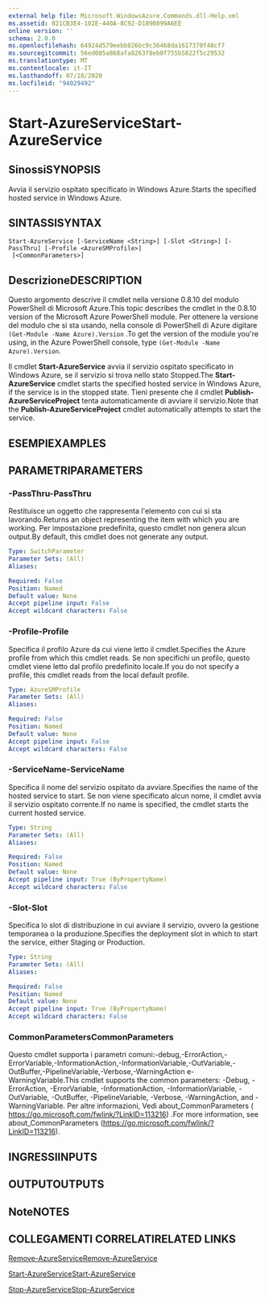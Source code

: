 ```yaml
---
external help file: Microsoft.WindowsAzure.Commands.dll-Help.xml
ms.assetid: 821CB3E4-102E-440A-8C92-D1890899A6EE
online version: ''
schema: 2.0.0
ms.openlocfilehash: 64924d579eebb826bc9c36468da1617370f48cf7
ms.sourcegitcommit: 56ed085a868afa8263f8eb0f755b5822f5c29532
ms.translationtype: MT
ms.contentlocale: it-IT
ms.lasthandoff: 07/18/2020
ms.locfileid: "94029492"
---
```

# <span data-ttu-id="9dde5-101">Start-AzureService</span><span class="sxs-lookup"><span data-stu-id="9dde5-101">Start-AzureService</span></span>

## <span data-ttu-id="9dde5-102">Sinossi</span><span class="sxs-lookup"><span data-stu-id="9dde5-102">SYNOPSIS</span></span>
<span data-ttu-id="9dde5-103">Avvia il servizio ospitato specificato in Windows Azure.</span><span class="sxs-lookup"><span data-stu-id="9dde5-103">Starts the specified hosted service in Windows Azure.</span></span>

## <span data-ttu-id="9dde5-104">SINTASSI</span><span class="sxs-lookup"><span data-stu-id="9dde5-104">SYNTAX</span></span>

```
Start-AzureService [-ServiceName <String>] [-Slot <String>] [-PassThru] [-Profile <AzureSMProfile>]
 [<CommonParameters>]
```

## <span data-ttu-id="9dde5-105">Descrizione</span><span class="sxs-lookup"><span data-stu-id="9dde5-105">DESCRIPTION</span></span>
<span data-ttu-id="9dde5-106">Questo argomento descrive il cmdlet nella versione 0.8.10 del modulo PowerShell di Microsoft Azure.</span><span class="sxs-lookup"><span data-stu-id="9dde5-106">This topic describes the cmdlet in the 0.8.10 version of the Microsoft Azure PowerShell module.</span></span>
<span data-ttu-id="9dde5-107">Per ottenere la versione del modulo che si sta usando, nella console di PowerShell di Azure digitare `(Get-Module -Name Azure).Version` .</span><span class="sxs-lookup"><span data-stu-id="9dde5-107">To get the version of the module you're using, in the Azure PowerShell console, type `(Get-Module -Name Azure).Version`.</span></span>

<span data-ttu-id="9dde5-108">Il cmdlet **Start-AzureService** avvia il servizio ospitato specificato in Windows Azure, se il servizio si trova nello stato Stopped.</span><span class="sxs-lookup"><span data-stu-id="9dde5-108">The **Start-AzureService** cmdlet starts the specified hosted service in Windows Azure, if the service is in the stopped state.</span></span>
<span data-ttu-id="9dde5-109">Tieni presente che il cmdlet **Publish-AzureServiceProject** tenta automaticamente di avviare il servizio.</span><span class="sxs-lookup"><span data-stu-id="9dde5-109">Note that the **Publish-AzureServiceProject** cmdlet automatically attempts to start the service.</span></span>

## <span data-ttu-id="9dde5-110">ESEMPI</span><span class="sxs-lookup"><span data-stu-id="9dde5-110">EXAMPLES</span></span>

## <span data-ttu-id="9dde5-111">PARAMETRI</span><span class="sxs-lookup"><span data-stu-id="9dde5-111">PARAMETERS</span></span>

### <span data-ttu-id="9dde5-112">-PassThru</span><span class="sxs-lookup"><span data-stu-id="9dde5-112">-PassThru</span></span>
<span data-ttu-id="9dde5-113">Restituisce un oggetto che rappresenta l'elemento con cui si sta lavorando.</span><span class="sxs-lookup"><span data-stu-id="9dde5-113">Returns an object representing the item with which you are working.</span></span>
<span data-ttu-id="9dde5-114">Per impostazione predefinita, questo cmdlet non genera alcun output.</span><span class="sxs-lookup"><span data-stu-id="9dde5-114">By default, this cmdlet does not generate any output.</span></span>

```yaml
Type: SwitchParameter
Parameter Sets: (All)
Aliases: 

Required: False
Position: Named
Default value: None
Accept pipeline input: False
Accept wildcard characters: False
```

### <span data-ttu-id="9dde5-115">-Profile</span><span class="sxs-lookup"><span data-stu-id="9dde5-115">-Profile</span></span>
<span data-ttu-id="9dde5-116">Specifica il profilo Azure da cui viene letto il cmdlet.</span><span class="sxs-lookup"><span data-stu-id="9dde5-116">Specifies the Azure profile from which this cmdlet reads.</span></span>
<span data-ttu-id="9dde5-117">Se non specifichi un profilo, questo cmdlet viene letto dal profilo predefinito locale.</span><span class="sxs-lookup"><span data-stu-id="9dde5-117">If you do not specify a profile, this cmdlet reads from the local default profile.</span></span>

```yaml
Type: AzureSMProfile
Parameter Sets: (All)
Aliases: 

Required: False
Position: Named
Default value: None
Accept pipeline input: False
Accept wildcard characters: False
```

### <span data-ttu-id="9dde5-118">-ServiceName</span><span class="sxs-lookup"><span data-stu-id="9dde5-118">-ServiceName</span></span>
<span data-ttu-id="9dde5-119">Specifica il nome del servizio ospitato da avviare.</span><span class="sxs-lookup"><span data-stu-id="9dde5-119">Specifies the name of the hosted service to start.</span></span>
<span data-ttu-id="9dde5-120">Se non viene specificato alcun nome, il cmdlet avvia il servizio ospitato corrente.</span><span class="sxs-lookup"><span data-stu-id="9dde5-120">If no name is specified, the cmdlet starts the current hosted service.</span></span>

```yaml
Type: String
Parameter Sets: (All)
Aliases: 

Required: False
Position: Named
Default value: None
Accept pipeline input: True (ByPropertyName)
Accept wildcard characters: False
```

### <span data-ttu-id="9dde5-121">-Slot</span><span class="sxs-lookup"><span data-stu-id="9dde5-121">-Slot</span></span>
<span data-ttu-id="9dde5-122">Specifica lo slot di distribuzione in cui avviare il servizio, ovvero la gestione temporanea o la produzione.</span><span class="sxs-lookup"><span data-stu-id="9dde5-122">Specifies the deployment slot in which to start the service, either Staging or Production.</span></span>

```yaml
Type: String
Parameter Sets: (All)
Aliases: 

Required: False
Position: Named
Default value: None
Accept pipeline input: True (ByPropertyName)
Accept wildcard characters: False
```

### <span data-ttu-id="9dde5-123">CommonParameters</span><span class="sxs-lookup"><span data-stu-id="9dde5-123">CommonParameters</span></span>
<span data-ttu-id="9dde5-124">Questo cmdlet supporta i parametri comuni:-debug,-ErrorAction,-ErrorVariable,-InformationAction,-InformationVariable,-OutVariable,-OutBuffer,-PipelineVariable,-Verbose,-WarningAction e-WarningVariable.</span><span class="sxs-lookup"><span data-stu-id="9dde5-124">This cmdlet supports the common parameters: -Debug, -ErrorAction, -ErrorVariable, -InformationAction, -InformationVariable, -OutVariable, -OutBuffer, -PipelineVariable, -Verbose, -WarningAction, and -WarningVariable.</span></span> <span data-ttu-id="9dde5-125">Per altre informazioni, Vedi about_CommonParameters ( https://go.microsoft.com/fwlink/?LinkID=113216) .</span><span class="sxs-lookup"><span data-stu-id="9dde5-125">For more information, see about_CommonParameters (https://go.microsoft.com/fwlink/?LinkID=113216).</span></span>

## <span data-ttu-id="9dde5-126">INGRESSI</span><span class="sxs-lookup"><span data-stu-id="9dde5-126">INPUTS</span></span>

## <span data-ttu-id="9dde5-127">OUTPUT</span><span class="sxs-lookup"><span data-stu-id="9dde5-127">OUTPUTS</span></span>

## <span data-ttu-id="9dde5-128">Note</span><span class="sxs-lookup"><span data-stu-id="9dde5-128">NOTES</span></span>

## <span data-ttu-id="9dde5-129">COLLEGAMENTI CORRELATI</span><span class="sxs-lookup"><span data-stu-id="9dde5-129">RELATED LINKS</span></span>

[<span data-ttu-id="9dde5-130">Remove-AzureService</span><span class="sxs-lookup"><span data-stu-id="9dde5-130">Remove-AzureService</span></span>](./Remove-AzureService.md)

[<span data-ttu-id="9dde5-131">Start-AzureService</span><span class="sxs-lookup"><span data-stu-id="9dde5-131">Start-AzureService</span></span>](./Start-AzureService.md)

[<span data-ttu-id="9dde5-132">Stop-AzureService</span><span class="sxs-lookup"><span data-stu-id="9dde5-132">Stop-AzureService</span></span>](./Stop-AzureService.md)


